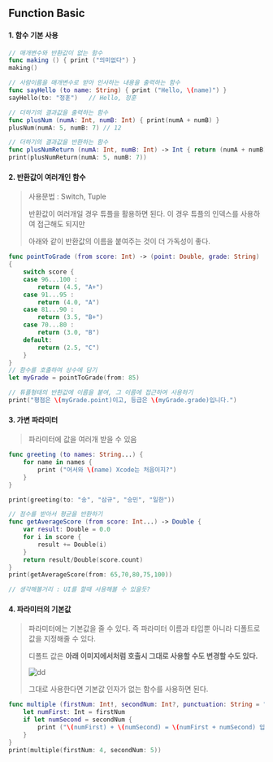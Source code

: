 ## Function Basic



#### 1. 함수 기본 사용 

```swift
// 매개변수와 반환값이 없는 함수
func making () { print ("의미없다") }
making()

// 사람이름을 매개변수로 받아 인사하는 내용을 출력하는 함수
func sayHello (to name: String) { print ("Hello, \(name)") }
sayHello(to: "정훈")   // Hello, 정훈

// 더하기의 결과값을 출력하는 함수
func plusNum (numA: Int, numB: Int) { print(numA + numB) }
plusNum(numA: 5, numB: 7) // 12

// 더하기의 결과값을 반환하는 함수
func plusNumReturn (numA: Int, numB: Int) -> Int { return (numA + numB) }
print(plusNumReturn(numA: 5, numB: 7))
```



#### 2. 반환값이 여러개인 함수

> 사용문법 : Switch, Tuple
>
> 반환값이 여러개일 경우 튜플을 활용하면 된다. 이 경우 튜플의 인덱스를 사용하여 접근해도 되지만
>
> 아래와 같이 반환값의 이름을 붙여주는 것이 더 가독성이 좋다.

```swift
func pointToGrade (from score: Int) -> (point: Double, grade: String)
{
    switch score {
    case 96...100 :
        return (4.5, "A+")
    case 91...95 :
        return (4.0, "A")
    case 81...90 :
        return (3.5, "B+")
    case 70...80 :
        return (3.0, "B")
    default:
        return (2.5, "C")
    }
}
// 함수를 호출하여 상수에 담기
let myGrade = pointToGrade(from: 85)

// 튜플형태의 반환값에 이름을 붙여, 그 이름에 접근하여 사용하기
print("평점은 \(myGrade.point)이고, 등급은 \(myGrade.grade)입니다.")
```



#### 3. 가변 파라미터

> 파라미터에 값을 여러개 받을 수 있음

```swift
func greeting (to names: String...) {
    for name in names {
        print ("어서와 \(name) Xcode는 처음이지?")
    }
}

print(greeting(to: "송", "삼규", "승민", "일한"))

// 점수를 받아서 평균을 반환하기
func getAverageScore (from score: Int...) -> Double {
    var result: Double = 0.0
    for i in score {
        result += Double(i)
    }
    return result/Double(score.count)
}
print(getAverageScore(from: 65,70,80,75,100))

// 생각해볼거리 : UI를 할때 사용해볼 수 있을듯? 
```



#### 4. 파라미터의 기본값

> 파라미터에는 기본값을 줄 수 있다. 즉 파라미터 이름과 타입뿐 아니라 디폴트로 값을 지정해줄 수 있다.
>
> 디폴트 값은 **아래 이미지에서처럼 호출시 그대로 사용할 수도 변경할 수도 있다.** 
>
> ![dd](http://postfiles2.naver.net/MjAxNzEwMDVfMTE2/MDAxNTA3MjA1MzQzMDY2.HR2I2qDRlcS28EZgPTbX0-9BydrpJh1B3piCBvMWinMg.QVvbI68Sw3BaRrf8W6bDPp5sQFKbj3srWjqhLiQAZdkg.PNG.bb_9900/스크린샷_2017-10-05_오후_9.07.31.png?type=w773)
>
> 그대로 사용한다면 기본값 인자가 없는 함수를 사용하면 된다.

```swift
func multiple (firstNum: Int!, secondNum: Int?, punctuation: String = "!") {
    let numFirst: Int = firstNum
    if let numSecond = secondNum {
        print ("\(numFirst) + \(numSecond) = \(numFirst + numSecond) 입니다.\(punctuation)")
    }
}
print(multiple(firstNum: 4, secondNum: 5))
```


